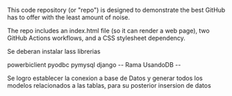 This code repository (or "repo") is designed to demonstrate the best GitHub has to offer with the least amount of noise.

The repo includes an index.html file (so it can render a web page), two GitHub Actions workflows, and a CSS stylesheet dependency.

Se deberan instalar lass librerias

powerbiclient
pyodbc
pymysql
django
-- Rama UsandoDB --

Se logro establecer la conexion a base de Datos y generar todos los modelos relacionados a las tablas, para su posterior insersion de datos
